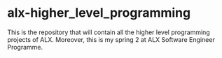 # alx-higher_level_programming
This is the repository that will contain all the higher level programming projects of ALX.
Moreover, this is my spring 2 at ALX Software Engineer Programme.
